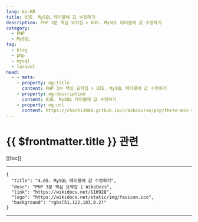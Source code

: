 ```yaml
---
lang: ko-KR
title: 03E. MySQL 테이블에 값 수정하기
description: PHP 3분 핵심 요약집 > 03E. MySQL 테이블에 값 수정하기
category: 
  - PHP
  - MySQL
tag: 
  - blog
  - php
  - mysql
  - laravel
head:
  - - meta:
    - property: og:title
      content: PHP 3분 핵심 요약집 > 03E. MySQL 테이블에 값 수정하기
    - property: og:description
      content: 03E. MySQL 테이블에 값 수정하기
    - property: og:url
      content: https://chanhi2000.github.io/crashcourse/php/three-min-summary/03-database/03E.html
---
```


# {{ $frontmatter.title }} 관련

[[toc]]

---

```component VPCard
{
  "title": "4.05. MySQL 테이블에 값 수정하기",
  "desc": "PHP 3분 핵심 요약집 | WikiDocs",
  "link": "https://wikidocs.net/116928",
  "logo": "https://wikidocs.net/static/img/favicon.ico",
  "background": "rgba(51,122,183,0.2)"
}
```

---

<TagLinks />